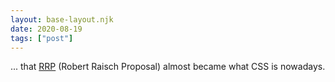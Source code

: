 ```yaml
---
layout: base-layout.njk
date: 2020-08-19
tags: ["post"]
---
```


... that [RRP](https://eager.io/blog/the-languages-which-almost-were-css/) (Robert Raisch Proposal) almost became what CSS is nowadays.
